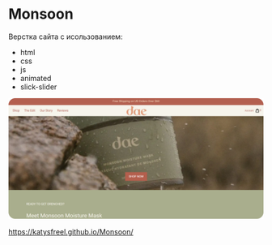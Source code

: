 # Monsoon
Верстка сайта с исользованием:
- html
- css
- js
- animated
- slick-slider

![Image](https://github.com/KatySFreel/Monsoon/raw/main/preview.png)

https://katysfreel.github.io/Monsoon/
